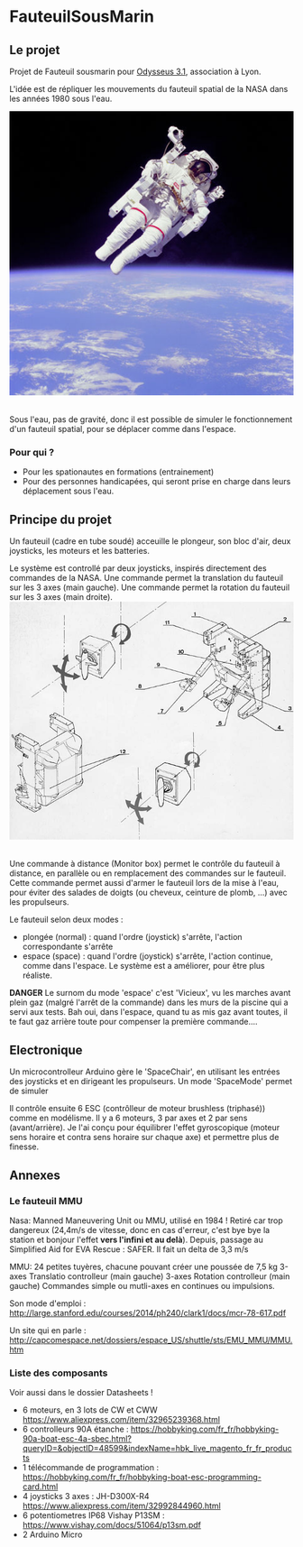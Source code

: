 # FauteuilSousMarin

## Le projet 

Projet de Fauteuil sousmarin pour [Odysseus 3.1](https://odysseus31.com/ "Odysseus 3.1"), association à Lyon.

L'idée est de répliquer les mouvements du fauteuil spatial de la NASA dans les années 1980 sous l'eau.

<img src="./space-mmu.jpg" width="800"><br><br>

Sous l'eau, pas de gravité, donc il est possible de simuler le fonctionnement d'un fauteuil spatial, pour se déplacer comme dans l'espace.

### Pour qui ?

* Pour les spationautes en formations (entrainement)
* Pour des personnes handicapées, qui seront prise en charge dans leurs déplacement sous l'eau.

## Principe du projet

Un fauteuil (cadre en tube soudé) acceuille le plongeur, son bloc d'air, deux joysticks, les moteurs et les batteries.

Le système est controllé par deux joysticks, inspirés directement des commandes de la NASA.
Une commande permet la translation du fauteuil sur les 3 axes (main gauche).
Une commande permet la rotation du fauteuil sur les 3 axes (main droite).
<img src="./MMU 02.jpg" width="800"><br><br>

Une commande à distance (Monitor box) permet le contrôle du fauteuil à distance, en parallèle ou en remplacement des commandes sur le fauteuil. Cette commande permet aussi d'armer le fauteuil lors de la mise à l'eau, pour éviter des salades de doigts (ou cheveux, ceinture de plomb, ...) avec les propulseurs.

Le fauteuil selon deux modes :
* plongée (normal) : quand l'ordre (joystick) s'arrête, l'action correspondante s'arrête
* espace (space) : quand l'ordre (joystick) s'arrête, l'action continue, comme dans l'espace. Le système est a améliorer, pour être plus réaliste. 

**DANGER**
Le surnom du mode 'espace' c'est 'Vicieux', vu les marches avant plein gaz (malgré l'arrêt de la commande) dans les murs de la piscine qui a servi aux tests. Bah oui, dans l'espace, quand tu as mis gaz avant toutes, il te faut gaz arrière toute pour compenser la première commande....

## Electronique

Un microcontrolleur Arduino gère le 'SpaceChair', en utilisant les entrées des joysticks et en dirigeant les propulseurs. Un mode 'SpaceMode' permet de simuler

Il contrôle ensuite 6 ESC (contrôlleur de moteur brushless (triphasé)) comme en modélisme.
Il y a 6 moteurs, 3 par axes et 2 par sens (avant/arrière). Je l'ai conçu pour équilibrer l'effet gyroscopique (moteur sens horaire et contra sens horaire sur chaque axe) et permettre plus de finesse.

## Annexes

### Le fauteuil MMU

Nasa: Manned Maneuvering Unit ou MMU, utilisé en 1984 !
Retiré car trop dangereux (24,4m/s de vitesse, donc en cas d'erreur, c'est bye bye la station et bonjour l'effet **vers l'infini et au delà**).
Depuis, passage au Simplified Aid for EVA Rescue : SAFER.
Il fait un delta de 3,3 m/s

MMU: 24 petites tuyères, chacune pouvant créer une poussée de 7,5 kg
3-axes Translatio controlleur (main gauche)
3-axes Rotation controlleur (main gauche)
Commandes simple ou mutli-axes en continues ou impulsions.

Son mode d'emploi : http://large.stanford.edu/courses/2014/ph240/clark1/docs/mcr-78-617.pdf

Un site qui en parle : http://capcomespace.net/dossiers/espace_US/shuttle/sts/EMU_MMU/MMU.htm

### Liste des composants
Voir aussi dans le dossier Datasheets !

* 6 moteurs, en 3 lots de CW et CWW https://www.aliexpress.com/item/32965239368.html
* 6 controlleurs 90A étanche : https://hobbyking.com/fr_fr/hobbyking-90a-boat-esc-4a-sbec.html?queryID=&objectID=48599&indexName=hbk_live_magento_fr_fr_products
* 1 télécommande de programmation : https://hobbyking.com/fr_fr/hobbyking-boat-esc-programming-card.html
* 4 joysticks 3 axes :  JH-D300X-R4 https://www.aliexpress.com/item/32992844960.html
* 6 potentiometres IP68 Vishay P13SM : https://www.vishay.com/docs/51064/p13sm.pdf
* 2 Arduino Micro
